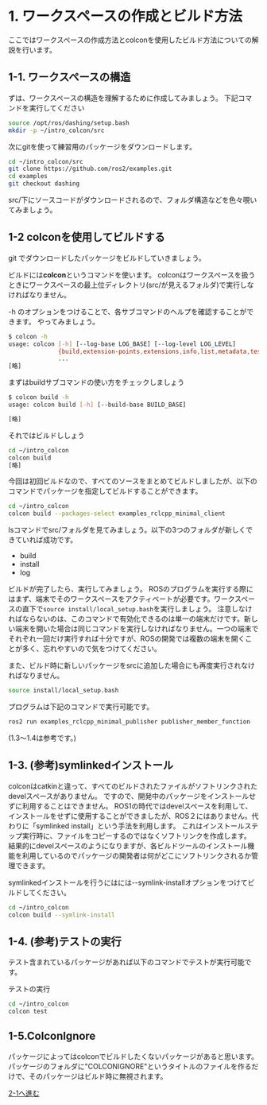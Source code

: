 # 1. ワークスペースの作成とビルド方法

ここではワークスペースの作成方法とcolconを使用したビルド方法についての解説を行います。

## 1-1. ワークスペースの構造

ずは、ワークスペースの構造を理解するために作成してみましょう。
下記コマンドを実行してください

```sh
source /opt/ros/dashing/setup.bash
mkdir -p ~/intro_colcon/src
```

次にgitを使って練習用のパッケージをダウンロードします。

```sh
cd ~/intro_colcon/src
git clone https://github.com/ros2/examples.git
cd examples
git checkout dashing
```

src/下にソースコードがダウンロードされるので、フォルダ構造などを色々覗いてみましょう。

## 1-2 colconを使用してビルドする

git でダウンロードしたパッケージをビルドしていきましょう。

ビルドには**colcon**というコマンドを使います。
colconはワークスペースを扱うときにワークスペースの最上位ディレクトリ(src/が見えるフォルダ)で実行しなければなりません。

-h のオプションをつけることで、各サブコマンドのヘルプを確認することができます。
やってみましょう。

```sh
$ colcon -h
usage: colcon [-h] [--log-base LOG_BASE] [--log-level LOG_LEVEL]
              {build,extension-points,extensions,info,list,metadata,test,test-result,version-check}
              ...
[略]
```

まずはbuildサブコマンドの使い方をチェックしましょう

``` sh
$ colcon build -h
usage: colcon build [-h] [--build-base BUILD_BASE]

[略]
```

それではビルドししょう

``` sh
cd ~/intro_colcon
colcon build
[略]
```

今回は初回ビルドなので、すべてのソースをまとめてビルドしましたが、以下のコマンドでパッケージを指定してビルドすることができます。

``` sh
cd ~/intro_colcon
colcon build --packages-select examples_rclcpp_minimal_client
```

lsコマンドでsrc/フォルダを見てみましょう。以下の3つのフォルダが新しくできていれば成功です。 

- build
- install
- log

ビルドが完了したら、実行してみましょう。
ROSのプログラムを実行する際にはまず、端末でそのワークスペースをアクティベートが必要です。ワークスペースの直下で```source install/local_setup.bash```を実行しましょう。
注意しなければならないのは、このコマンドで有効化できるのは単一の端末だけです。新しい端末を開いた場合は同じコマンドを実行しなければなりません。一つの端末でそれぞれ一回だけ実行すれば十分ですが、ROSの開発では複数の端末を開くことが多く、忘れやすいので気をつけてください。

また、ビルド時に新しいパッケージをsrcに追加した場合にも再度実行されなければなりません。

``` sh
source install/local_setup.bash
```

プログラムは下記のコマンドで実行可能です。

``` sh
ros2 run examples_rclcpp_minimal_publisher publisher_member_function
```

(1.3〜1.4は参考です。)

## 1-3. (参考)symlinkedインストール

colconはcatkinと違って、すべてのビルドされたファイルがソフトリンクされたdevelスペースがありません。 ですので、開発中のパッケージをインストールせずに利用することはできません。 ROS1の時代ではdevelスペースを利用して、インストールをせずに使用することができましたが、ROS２にはありません。代わりに「symlinked install」という手法を利用します。 これはインストールステップ実行時に、ファイルをコピーするのではなくソフトリンクを作成します。 結果的にdevelスペースのようになりますが、各ビルドツールのインストール機能を利用しているのでパッケージの開発者は何がどこにソフトリンクされるか管理できます。

symlinkedインストールを行うにはには--symlink-installオプションをつけてビルドしてください。

```sh
cd ~/intro_colcon
colcon build --symlink-install
```

## 1-4. (参考)テストの実行

テスト含まれているパッケージがあれば以下のコマンドでテストが実行可能です。

テストの実行

```sh
cd ~/intro_colcon
colcon test
```

## 1-5.ColconIgnore

パッケージによってはcolconでビルドしたくないパッケージがあると思います。パッケージのフォルダに"COLCONIGNORE"というタイトルのファイルを作るだけで、そのパッケージはビルド時に無視されます。

[2-1へ進む](2_1_ROS2_API.md)
